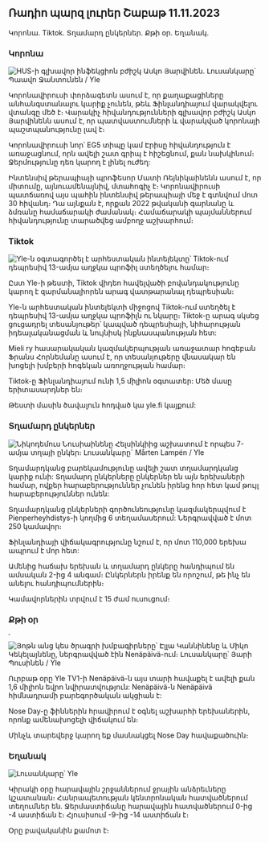## Ռադիո պարզ լուրեր Շաբաթ 11.11.2023

Կորոնա. Tiktok. Տղամարդ ընկերներ. Քթի օր. Եղանակ.

### Կորոնա

![HUS-ի գլխավոր ինֆեկցիոն բժիշկ Ասկո Յարվինեն. Լուսանկարը` Պաավո Ջանտունեն / Yle](https://images.cdn.yle.fi/image/upload/c_crop,h_3027,w_5382,x_0,y_311/ar_1.777777777777777,c_fill,g_507,w_1.q_auto:eco/f_auto/fl_lossy/v1699692578/39-1199235654f3bb0eba14)

Կորոնավիրուսի փորձագետն ասում է, որ քաղաքացիները անհանգստանալու կարիք չունեն, թեև Ֆինլանդիայում վարակվելու վտանգը մեծ է։ Վարակիչ հիվանդությունների գլխավոր բժիշկ Ասկո Յարվինենն ասում է, որ պատվաստումների և վարակված կորոնայի պաշտպանությունը լավ է։

Կորոնավիրուսի նոր՝ EG5 տիպը կամ Էրիսը հիվանդություն է առաջացնում, որն ավելի շատ գրիպ է հիշեցնում, քան նախկինում։ Ջերմությունը դեռ կարող է լինել ուժեղ:

Ինտենսիվ թերապիայի պրոֆեսոր Մատի Ռեյնիկաինենն ասում է, որ միտումը, այնուամենայնիվ, մտահոգիչ է։ Կորոնավիրուսի պատճառով այս պահին ինտենսիվ թերապիայի մեջ է գտնվում մոտ 30 հիվանդ։ Դա այնքան է, որքան 2022 թվականի գարնանը և ձմռանը համաճարակի ժամանակ։ Համաճարակի պայմաններում հիվանդությունը տարածվեց ամբողջ աշխարհում։

### Tiktok

![Yle-ն օգտագործել է արհեստական ինտելեկտը՝ Tiktok-ում դեպրեսիվ 13-ամյա աղջկա պրոֆիլ ստեղծելու համար։ ](https://images.cdn.yle.fi/image/upload/c_crop,h_2955,w_5255,x_371,y_789/ar_1.7777777777777777,c_fill,g_faces,h_675,w_1200,w_1200fl_lossy/v1697625813/39-1187987652fb3e8a7ce7)

Ըստ Yle-ի թեստի, Tiktok վիդեո հավելվածի բովանդակությունը կարող է զարմանալիորեն արագ վատթարանալ դեպրեսիան։

Yle-ն արհեստական ինտելեկտի միջոցով Tiktok-ում ստեղծել է դեպրեսիվ 13-ամյա աղջկա պրոֆիլն ու նկարը։ Tiktok-ը արագ սկսեց ցուցադրել տեսանյութեր՝ կապված դեպրեսիայի, նիհարության իդեալականացման և նույնիսկ ինքնասպանության հետ:

Mieli ry հասարակական կազմակերպության առաջատար հոգեբան Ֆրանս Հորնեմանը ասում է, որ տեսանյութերը վնասակար են խոցելի խմբերի հոգեկան առողջության համար։

Tiktok-ը Ֆինլանդիայում ունի 1,5 միլիոն օգտատեր: Մեծ մասը երիտասարդներ են։

Թեստի մասին ծավալուն հոդված կա yle.fi կայքում:

### Տղամարդ ընկերներ

![Նիկոդեմուս Նուսիաինենը Հելսինկիից աշխատում է որպես 7-ամյա տղայի ընկեր։ Լուսանկարը` Mårten Lampén / Yle](https://images.cdn.yle.fi/image/upload/c_crop,h_2250,w_4000,x_0,y_150/ar_1.777777777777777,c_fill,g_57,w01,g_51,00,00,00,00,0,0,0,0,0,0,0,0,0,0,0,00,00€q_auto:eco/f_auto/fl_lossy/v1699361417/39-1197061654a30293868a)

Տղամարդկանց բարեկամությունը ավելի շատ տղամարդկանց կարիք ունի: Տղամարդ ընկերները ընկերներ են այն երեխաների համար, ովքեր հարաբերություններ չունեն իրենց հոր հետ կամ թույլ հարաբերություններ ունեն:

Տղամարդկանց ընկերների գործունեությունը կազմակերպվում է Pienperheyhdistys-ի կողմից 6 տեղամասերում: Ներգրավված է մոտ 250 կամավոր։

Ֆինլանդիայի վիճակագրությունը նշում է, որ մոտ 110,000 երեխա ապրում է մոր հետ:

Ամենից հաճախ երեխան և տղամարդ ընկերը հանդիպում են ամսական 2-ից 4 անգամ։ Ընկերներն իրենք են որոշում, թե ինչ են անելու հանդիպումներին։

Կամավորներին տրվում է 15 ժամ ուսուցում։

### Քթի օր

՛![Յոթն անց կես ծրագրի խմբագիրները՝ Էլլա Կաննինենը և Միկո Կեկելայնենը, ներգրավված էին Nenäpäivä-ում։ Լուսանկարը՝ Յարի Պուսինեն / Yle](https://images.cdn.yle.fi/image/upload/c_crop,h_3125,w_5557,x_0,y_126/ar_1.7777777777777777,c_fill,g_50,h_120q_auto:eco/f_auto/fl_lossy/v1699531130/39-1198130654cc7a81d6f6)

Ուրբաթ օրը Yle TV1-ի Nenäpäivä-ն այս տարի հավաքել է ավելի քան 1,6 միլիոն եվրո նվիրատվություն: Nenäpäivä-ն Nenäpäivä հիմնադրամի բարեգործական ակցիան է:

Nose Day-ը ֆիններին հրավիրում է օգնել աշխարհի երեխաներին, որոնք ամենախոցելի վիճակում են։

Մինչև տարեվերջ կարող եք մասնակցել Nose Day հավաքածուին։

### Եղանակ

![ Լուսանկարը՝ Yle](https://images.cdn.yle.fi/image/upload/c_crop,h_1080,w_1919,x_0,y_0/ar_1.7777777777777777,c_fill,g_faces,h_670,w__10:eco/f_auto/fl_lossy/v1699717391/39-1199335654fa0f0a84d5)

Կիրակի օրը հարավային շրջաններում ջրային անձրեւները կշատանան։ Հանրապետության կենտրոնական հատվածներում տեղումներ են. Ջերմաստիճանը հարավային հատվածներում 0-ից -4 աստիճան է։ Հյուսիսում -9-ից -14 աստիճան է։

Օրը բավականին քամոտ է։